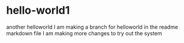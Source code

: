 # hello-world1
another helloworld
I am making a branch for helloworld in the readme markdown file
I am making more changes to try out the system
